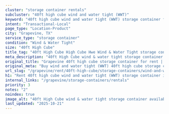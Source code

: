 ```yaml
---
cluster: "storage container rentals"
subcluster: "40ft high cube wind and water tight (WWT)"
keyword: "40ft high cube wind and water tight (WWT) storage container for rent Grapevine, TX"
intent: "Transactional-Local"
page_type: "Location-Product"
city: "Grapevine, TX"
service_type: "storage container"
condition: "Wind & Water Tight"
size: "40ft High Cube"
title_tag: "40ft High Cube High Cube Hwe Wind & Water Tight storage container Sales in Grapevine | LC Container"
meta_description: "40ft High Cube wind & water tight storage container sales in Grapevine. High cube containers with extra height. Fast delivery, competitive pricing. Serving storage containers area. Quote ID: DAI. Call (214) 524-4168 for your free quote today."
original_title: "Grapevine 40ft high cube storage container for rent | LC"
original_meta: "Buy wind and water tight (WWT) 40ft high cube storage container rent with local delivery in Grapevine, TX. LC Container — local Since 2003. Request a fast quote today."
url_slug: "/grapevine/rent/40ft-high-cube/storage-containers/wind-and-water-tight-wwt"
h1: "Rent 40ft high cube wind and water tight (WWT) storage container in Grapevine"
internal_links: "/grapevine/storage-containers/rentals"
priority: 3
notes: "2"
noindex: true
image_alt: "40ft High Cube wind & water tight storage container available for delivery in Grapevine"
last_updated: "2025-10-21"
---
```


<!-- TODO: Add unique city/inventory copy, images, and internal links here. -->
